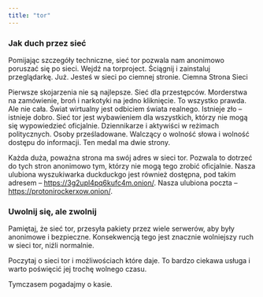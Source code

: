 ```yaml
---
title: "tor"
---
```


### Jak duch przez sieć

Pomijając szczegóły techniczne, sieć tor pozwala nam anonimowo poruszać się po sieci. Wejdź na torproject. Ściągnij i zainstaluj przeglądarkę. Już. Jesteś w sieci po ciemnej stronie.
Ciemna Strona Sieci

Pierwsze skojarzenia nie są najlepsze. Sieć dla przestępców. Morderstwa na zamówienie, broń i narkotyki na jedno kliknięcie. To wszystko prawda. Ale nie cała. Świat wirtualny jest odbiciem świata realnego. Istnieje zło – istnieje dobro. Sieć tor jest wybawieniem dla wszystkich, którzy nie mogą się wypowiedzieć oficjalnie. Dziennikarze i aktywiści w reżimach politycznych. Osoby prześladowane. Walczący o wolność słowa i wolność dostępu do informacji. Ten medal ma dwie strony.

Każda duża, poważna strona ma swój adres w sieci tor. Pozwala to dotrzeć do tych stron anonimowo tym, którzy nie mogą tego zrobić oficjalnie. Nasza ulubiona wyszukiwarka duckduckgo jest również dostępna, pod takim adresem – https://3g2upl4pq6kufc4m.onion/. Nasza ulubiona poczta – https://protonirockerxow.onion/.
### Uwolnij się, ale zwolnij

Pamiętaj, że sieć tor, przesyła pakiety przez wiele serwerów, aby były anonimowe i bezpieczne. Konsekwencją tego jest znacznie wolniejszy ruch w sieci tor, niźli normalnie.

Poczytaj o sieci tor i możliwościach które daje. To bardzo ciekawa usługa i warto poświęcić jej trochę wolnego czasu.

Tymczasem pogadajmy o kasie.
